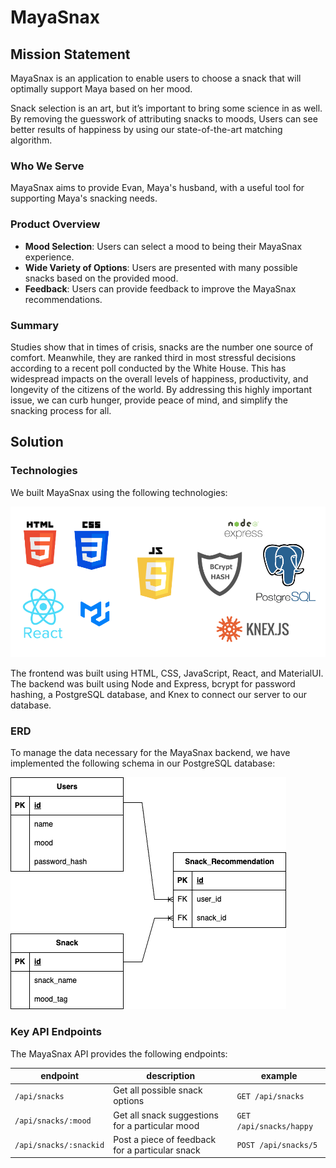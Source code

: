 # MayaSnax

## Mission Statement

MayaSnax is an application to enable users to choose a snack that will optimally support Maya based on her mood.

Snack selection is an art, but it’s important to bring some science in as well. By removing the guesswork of attributing snacks to moods, Users can see better results of happiness by using our state-of-the-art matching algorithm.

### Who We Serve

MayaSnax aims to provide Evan, Maya's husband, with a useful tool for supporting Maya's snacking needs.

### Product Overview

* **Mood Selection**: Users can select a mood to being their MayaSnax experience.
* **Wide Variety of Options**: Users are presented with many possible snacks based on the provided mood.
* **Feedback**: Users can provide feedback to improve the MayaSnax recommendations.

### Summary

Studies show that in times of crisis, snacks are the number one source of comfort. Meanwhile, they are ranked third in most stressful decisions according to a recent poll conducted by the White House. This has widespread impacts on the overall levels of happiness, productivity, and longevity of the citizens of the world. By addressing this highly important issue, we can curb hunger, provide peace of mind, and simplify the snacking process for all.

## Solution

### Technologies  
We built MayaSnax using the following technologies:

![](mayasnax-technologies.png)

The frontend was built using HTML, CSS, JavaScript, React, and MaterialUI. The backend was built using Node and Express, bcrypt for password hashing, a PostgreSQL database, and Knex to connect our server to our database.

### ERD

To manage the data necessary for the MayaSnax backend, we have implemented the following schema in our PostgreSQL database:

![](mayasnax-erd.png)

### Key API Endpoints

The MayaSnax API provides the following endpoints:

| endpoint | description | example |
| - | - | - |
| `/api/snacks` | Get all possible snack options | `GET /api/snacks` |
| `/api/snacks/:mood` | Get all snack suggestions for a particular mood | `GET /api/snacks/happy` |
| `/api/snacks/:snackid` | Post a piece of feedback for a particular snack | `POST /api/snacks/5` |



